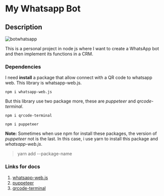 # My Whatsapp Bot

## Description

![botwhatsapp](https://cdn.computerhoy.com/sites/navi.axelspringer.es/public/media/image/2022/03/whatpsapp-chatbot-2653515.jpg?tf=3840x)

This is a personal project in node js where I want to create a WhatsApp bot and then implement its functions in a CRM.

### Dependencies

I need **install** a package that allow connect with a QR code to whatsapp web. This library is whatsapp-web.js.
```
npm i whatsapp-web.js
```
But this library use two package more, these are *puppeteer* and *qrcode-terminal*.

```
npm i qrcode-terminal
```

```
npm i puppeteer
```

**Note:** Sometimes when use npm for install these packages, the version of *puppeteer* not is the last. In this case, i use yarn to install this package and *whatsapp-web.js*.

> yarn add --package-name

### Links for docs
1. [whatsapp-web.js](https://wwebjs.dev "library doc")
2. [puppeteer](https://www.npmjs.com/package/puppeteer "library doc")
3. [qrcode-terminal](https://www.npmjs.com/package/qrcode-terminal "library doc")